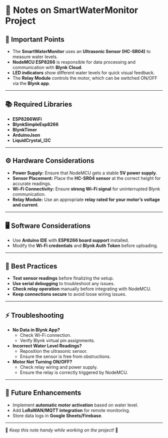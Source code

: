 # 📝 Notes on SmartWaterMonitor Project

## 📌 Important Points
- The **SmartWaterMonitor** uses an **Ultrasonic Sensor (HC-SR04)** to measure water levels.
- **NodeMCU ESP8266** is responsible for data processing and communication with **Blynk Cloud**.
- **LED indicators** show different water levels for quick visual feedback.
- The **Relay Module** controls the motor, which can be switched ON/OFF via the **Blynk app**.

---

## 📚 Required Libraries
- **ESP8266WiFi**
- **BlynkSimpleEsp8266**
- **BlynkTimer**
- **ArduinoJson**
- **LiquidCrystal_I2C**

---

## ⚙️ Hardware Considerations
- **Power Supply:** Ensure that NodeMCU gets a stable **5V power supply**.
- **Sensor Placement:** Place the **HC-SR04 sensor** at the correct height for accurate readings.
- **Wi-Fi Connectivity:** Ensure **strong Wi-Fi signal** for uninterrupted Blynk communication.
- **Relay Module:** Use an appropriate **relay rated for your motor’s voltage and current**.

---

## 🖥️ Software Considerations
- Use **Arduino IDE** with **ESP8266 board support** installed.
- Modify the **Wi-Fi credentials** and **Blynk Auth Token** before uploading.

---

## 🚀 Best Practices
- **Test sensor readings** before finalizing the setup.
- **Use serial debugging** to troubleshoot any issues.
- **Check relay operation** manually before integrating with NodeMCU.
- **Keep connections secure** to avoid loose wiring issues.

---

## ⚡ Troubleshooting
- **No Data in Blynk App?**
  - Check Wi-Fi connection.
  - Verify Blynk virtual pin assignments.
- **Incorrect Water Level Readings?**
  - Reposition the ultrasonic sensor.
  - Ensure the sensor is free from obstructions.
- **Motor Not Turning ON/OFF?**
  - Check relay wiring and power supply.
  - Ensure the relay is correctly triggered by NodeMCU.

---

## 🔄 Future Enhancements
- Implement **automatic motor activation** based on water level.
- Add **LoRaWAN/MQTT integration** for remote monitoring.
- Store data logs in **Google Sheets/Firebase**.

---

📌 *Keep this note handy while working on the project!* 🚀

